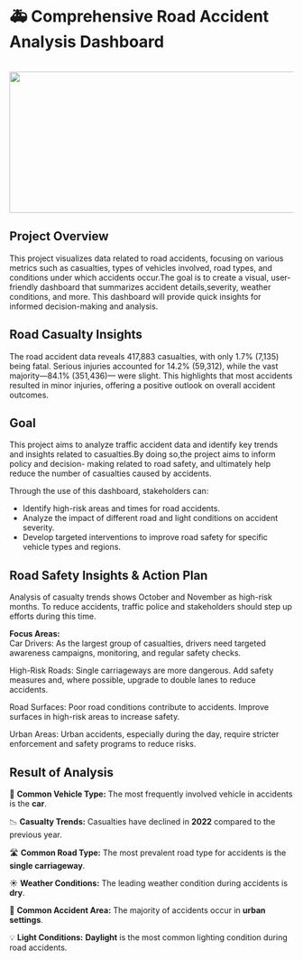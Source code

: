 # 🚑 Comprehensive Road Accident Analysis Dashboard
<br>

<img src = "https://www.maungawhau.school.nz/wp-content/uploads/2024/02/Road-Safety.png" width = "990" height = "250">

## Project Overview

   This project visualizes data related to road accidents, focusing on various metrics such as casualties, types of vehicles involved, road types, and conditions under which 
   accidents occur.The goal is to create a visual, user-friendly dashboard that summarizes accident details,severity, weather conditions, and more. This dashboard will
   provide quick insights for informed decision-making and analysis.

## Road Casualty Insights
   The road accident data reveals 417,883 casualties, with only 1.7% (7,135) being fatal. Serious injuries accounted for 14.2% (59,312), while the vast majority—84.1% 
   (351,436)— were slight. This highlights that most accidents resulted in minor injuries, offering a positive outlook on overall accident outcomes.



## Goal
   This project aims to analyze traffic accident data and identify key trends and insights related to casualties.By doing so,the project aims to inform policy and decision- 
   making related to road safety, and ultimately help reduce the number of casualties caused by accidents.</br>
   
   Through the use of this dashboard, stakeholders can:</br>
   - Identify high-risk areas and times for road accidents.</br> 
   - Analyze the impact of different road and light conditions on accident severity.</br>
   - Develop targeted interventions to improve road safety for specific vehicle types and regions.

## Road Safety Insights & Action Plan
Analysis of casualty trends shows October and November as high-risk months. To reduce accidents, traffic police and stakeholders should step up efforts during this time.

**Focus Areas:** </br>
Car Drivers: As the largest group of casualties, drivers need targeted awareness campaigns, monitoring, and regular safety checks.

High-Risk Roads: Single carriageways are more dangerous. Add safety measures and, where possible, upgrade to double lanes to reduce accidents.

Road Surfaces: Poor road conditions contribute to accidents. Improve surfaces in high-risk areas to increase safety.

Urban Areas: Urban accidents, especially during the day, require stricter enforcement and safety programs to reduce risks.

## Result of Analysis

🚗 **Common Vehicle Type:** The most frequently involved vehicle in accidents is the **car**.

📉 **Casualty Trends:** Casualties have declined in **2022** compared to the previous year.

🛣️ **Common Road Type:** The most prevalent road type for accidents is the **single carriageway**.

☀️ **Weather Conditions:** The leading weather condition during accidents is **dry**.

🌆 **Common Accident Area:** The majority of accidents occur in **urban settings**.

💡 **Light Conditions:** **Daylight** is the most common lighting condition during road accidents.



